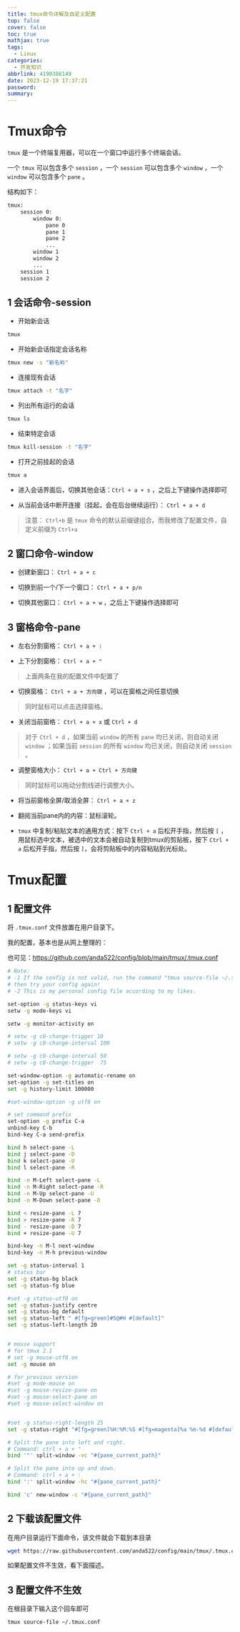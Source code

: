 ```yaml
---
title: tmux命令详解及自定义配置
top: false
cover: false
toc: true
mathjax: true
tags:
  - Linux
categories:
  - 开发知识
abbrlink: 4190388149
date: 2023-12-19 17:37:21
password:
summary:
---
```


# Tmux命令

`tmux` 是一个终端复用器，可以在一个窗口中运行多个终端会话。

一个 `tmux` 可以包含多个 `session` ，一个 `session` 可以包含多个 `window` ，一个 `window` 可以包含多个 `pane` 。

结构如下：

```bash
tmux:
    session 0:
        window 0:
            pane 0
            pane 1
            pane 2
            ...
        window 1
        window 2
        ...
    session 1
    session 2
```

## 1 会话命令-session

- 开始新会话

```bash
tmux
```

- 开始新会话指定会话名称

```bash
tmux new -s "新名称"
```

- 连接现有会话

```bash
tmux attach -t "名字"
```

- 列出所有运行的会话

```bash
tmux ls
```

- 结束特定会话

```bash
tmux kill-session -t "名字"
```

- 打开之前挂起的会话

```bash
tmux a
```

- 进入会话界面后，切换其他会话：`Ctrl + a + s` ，之后上下键操作选择即可

- 从当前会话中断开连接（挂起，会在后台继续运行）： `Ctrl + a + d`

> 注意： `Ctrl+b` 是 `tmux` 命令的默认前缀键组合。而我修改了配置文件，自定义前缀为 `Ctrl+a`

## 2 窗口命令-window

- 创建新窗口： `Ctrl + a + c`

- 切换到前一个/下一个窗口： `Ctrl + a + p/n` 

- 切换其他窗口： `Ctrl + a + w` ，之后上下键操作选择即可

## 3 窗格命令-pane

- 左右分割窗格： `Ctrl + a + :`

- 上下分割窗格： `Ctrl + a + "` 

> 上面两条在我的配置文件中配置了

- 切换窗格： `Ctrl + a + 方向键` ，可以在窗格之间任意切换

> 同时鼠标可以点击选择窗格。

- 关闭当前窗格： `Ctrl + a + x` 或 `Ctrl + d`

> 对于 `Ctrl + d` ，如果当前 `window` 的所有 `pane` 均已关闭，则自动关闭 `window` ；如果当前 `session` 的所有 `window` 均已关闭，则自动关闭 `session` 。

- 调整窗格大小： `Ctrl + a + Ctrl + 方向键` 

> 同时鼠标可以拖动分割线进行调整大小。

- 将当前窗格全屏/取消全屏： `Ctrl + a + z`
- 翻阅当前pane内的内容：鼠标滚轮。

- `tmux` 中复制/粘贴文本的通用方式：按下 `Ctrl + a` 后松开手指，然后按 `[` ，用鼠标选中文本，被选中的文本会被自动复制到tmux的剪贴板，按下 `Ctrl + a` 后松开手指，然后按 `]`，会将剪贴板中的内容粘贴到光标处。

# Tmux配置

## 1 配置文件

将 `.tmux.conf` 文件放置在用户目录下。

我的配置，基本也是从网上整理的：

也可见：https://github.com/anda522/config/blob/main/tmux/.tmux.conf 

```bash
# Note:
# -1 If the config is not valid, run the command "tmux source-file ~/.tmux.conf", 
# then try your config again!
# -2 This is my personal config file according to my likes.

set-option -g status-keys vi
setw -g mode-keys vi

setw -g monitor-activity on

# setw -g c0-change-trigger 10
# setw -g c0-change-interval 100

# setw -g c0-change-interval 50
# setw -g c0-change-trigger  75

set-window-option -g automatic-rename on
set-option -g set-titles on
set -g history-limit 100000

#set-window-option -g utf8 on

# set command prefix
set-option -g prefix C-a
unbind-key C-b
bind-key C-a send-prefix

bind h select-pane -L
bind j select-pane -D
bind k select-pane -U
bind l select-pane -R

bind -n M-Left select-pane -L
bind -n M-Right select-pane -R
bind -n M-Up select-pane -U
bind -n M-Down select-pane -D

bind < resize-pane -L 7
bind > resize-pane -R 7
bind - resize-pane -D 7
bind + resize-pane -U 7

bind-key -n M-l next-window
bind-key -n M-h previous-window

set -g status-interval 1
# status bar
set -g status-bg black
set -g status-fg blue

#set -g status-utf8 on
set -g status-justify centre
set -g status-bg default
set -g status-left " #[fg=green]#S@#H #[default]"
set -g status-left-length 20


# mouse support
# for tmux 2.1
# set -g mouse-utf8 on
set -g mouse on

# for previous version
#set -g mode-mouse on
#set -g mouse-resize-pane on
#set -g mouse-select-pane on
#set -g mouse-select-window on


#set -g status-right-length 25
set -g status-right "#[fg=green]%H:%M:%S #[fg=magenta]%a %m-%d #[default]"

# Split the pane into left and right.
# Command: ctrl + a + "
bind '"' split-window -vc "#{pane_current_path}"

# Split the pane into up and down.
# Command: ctrl + a + :
bind ':' split-window -hc "#{pane_current_path}"

bind 'c' new-window -c "#{pane_current_path}"
```

## 2 下载该配置文件

在用户目录运行下面命令，该文件就会下载到本目录

```bash
wget https://raw.githubusercontent.com/anda522/config/main/tmux/.tmux.conf
```

如果配置文件不生效，看下面描述。

## 3 配置文件不生效

在根目录下输入这个回车即可

```bash
tmux source-file ~/.tmux.conf
```

